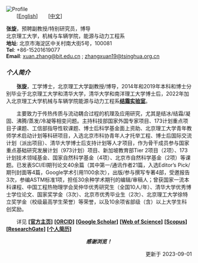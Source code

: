 ![Profile](https://s1.ax1x.com/2022/04/23/LfSBjA.jpg)  
&emsp;&emsp;[[English](https://en.xuanzhang.online)]&emsp;&emsp;[[中文](https://zh.xuanzhang.online)]  

**张旋**，预聘副教授/特别研究员，博导  
北京理工大学，机械与车辆学院，能源与动力工程系   
**地址**: 北京市海淀区中关村南大街5号，100081   
**Tel**: +86-15201619077  
**Email**: [xuan.zhang@bit.edu.cn](mailto:xuan.zhang@bit.edu.cn) ; [zhangxuan19@tsinghua.org.cn](mailto:zhangxuan19@tsinghua.org.cn)  

### ***个人简介***  
&emsp;&emsp;**张旋**，工学博士，北京理工大学副教授/博导，2014年和2019年本科和博士分别毕业于北京理工大学和清华大学，清华大学和南洋理工大学博士后，2022年加入北京理工大学机械与车辆学院能源与动力工程系[**结霜实验室**](https://www.x-mol.com/groups/FrostLab)。  

&emsp;&emsp;主要致力于传热传质与流动耦合过程的机理及应用研究，尤其是结冰/结霜/凝固、沸腾/蒸发/冷凝等相变问题。主持科技部国家外国专家项目、173计划重点项目子课题、工信部指导性软课题、博士后科学基金面上资助、北京理工大学青年教师学术启动计划等科研项目，入选北京市科协青年人才托举工程、博士后国际交流计划（派出项目）、清华大学博士后支持计划等人才项目，作为骨干成员参与国家重点基础研究发展计划（973计划）项目、新加坡教育部Tier 2项目（2项）、173计划技术领域基金、国家自然科学基金（4项）、北京市自然科学基金（2项）等课题。已发表SCI/EI期刊论文40余篇（其中第一/通讯作者21篇，入选Editor’s Pick/期刊封面等4篇，Google学术引用1100余次），出版/参与撰写专著4部，受邀报告3次，参编ASTM标准1项，担任30余种学术期刊的编辑/审稿人；曾获国家一流本科课程、中国工程热物理学会吴仲华优秀研究生（全国10人/年）、清华大学优秀博士学位论文、国家奖学金（3次）、北京市优秀毕业生（2次）、北京理工大学徐特立奖学金（校级最高学生荣誉）等荣誉，以及10余项省部级（含）以上大学生科创奖励。  

&emsp;&emsp;详见 **[[官方主页](https://me.bit.edu.cn/szdw/jsml/rnydlgcx/zlydwgcyjs/fgjzc10/8a4feae1bc944c2eb6d859ead210573c.htm)]** **[[ORCID](https://orcid.org/0000-0002-4999-7361)]** **[[Google Scholar](https://scholar.google.com/citations?user=ebuOVAIAAAAJ)]** **[[Web of Science](https://publons.com/researcher/AAB-1249-2020)]** **[[Scopus](https://www.scopus.com/authid/detail.uri?authorId=57142969300)]** **[[ResearchGate](https://www.researchgate.net/profile/Xuan-Zhang-25)]** **[[个人简历](https://www.jianguoyun.com/p/DXKBGGsQpsj_Bxj5o9gD)]**  

<p align="center"> <b> <i> 感谢浏览！ </i> </b> </p>  
<p align="right"> 更新于 2023-09-01 </p>  
